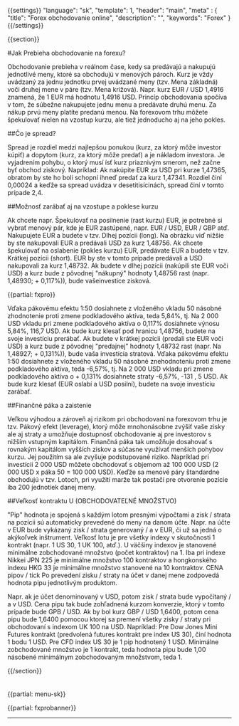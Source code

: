 {{settings}}
  "language": "sk",
  "template": 1,
  "header": "main",
  "meta" : {
    "title": "Forex obchodovanie online",
    "description": "",
    "keywords": "Forex"
  }
{{/settings}}

<div class="row">
<div class="col-md-9" role="main" markdown="1">

{{section}}


#Jak Prebieha obchodovanie na forexu?

Obchodovanie prebieha v reálnom čase, kedy sa predávajú a nakupujú jednotlivé meny, ktoré sa obchodujú v menových pároch. Kurz je vždy uvádzaný za jednu jednotku prvej uvádzané meny (tzv. Mena základná) voči druhej mene v páre (tzv. Mena krížová). Napr. kurz EUR / USD 1,4916 znamená, že 1 EUR má hodnotu 1,4916 USD. Princíp obchodovania spočíva v tom, že súbežne nakupujete jednu menu a predávate druhú menu. Za nákup prvú meny platíte predanú menou. Na forexovom trhu môžete špekulovať nielen na vzostup kurzu, ale tiež jednoducho aj na jeho pokles.

##Čo je spread?

Spread je rozdiel medzi najlepšou ponukou (kurz, za ktorý môže investor kúpiť) a dopytom (kurz, za ktorý môže predať) a je nákladom investora. Je vyjadrením pohybu, o ktorý musí ísť kurz priaznivým smerom, než začne byť obchod ziskový. Napríklad: Ak nakúpite EUR za USD pri kurze 1,47365, obratom by ste ho boli schopní ihneď predať za kurz 1,47341. Rozdiel činí 0,00024 a keďže sa spread uvádza v desetitisícinách, spread činí v tomto prípade 2,4.

##Možnosť zarábať aj na vzostupe a poklese kurzu

Ak chcete napr. Špekulovať na posilnenie (rast kurzu) EUR, je potrebné si vybrať menový pár, kde je EUR zastúpené, napr. EUR / USD, EUR / GBP atď. Nakupujete EUR a budete v tzv. Dlhej pozícii (long). Na obrázku viď nižšie by ste nakupovali EUR a predávali USD za kurz 1,48756. Ak chcete špekulovať na oslabenie (pokles kurzu) EUR, predávate EUR a budete v tzv. Krátkej pozícii (short). EUR by ste v tomto prípade predávali a USD nakupovali za kurz 1,48732. Ak budete v dlhej pozícii (nakúpili ste EUR voči USD) a kurz bude z pôvodnej "nákupný" hodnoty 1,48756 rast (napr. 1,48930; + 0,117%)), bude vašeinvestice zisková.

{{partial: fxpro}}

Vďaka pákovému efektu 1:50 dosiahnete z vloženého vkladu 50 násobné zhodnotenie proti zmene podkladového aktíva, teda 5,84%, tj. Na 2 000 USD vkladu pri zmene podkladového aktíva o 0,117% dosiahnete výnosu 5,84%, 116,7 USD. Ak bude kurz klesať pod hranicu 1,48756, budete na svoje investíciu prerábať. Ak budete v krátkej pozícii (predali ste EUR voči USD) a kurz bude z pôvodnej "predajnej" hodnoty 1,48732 rast (napr. Na 1,48927; + 0,131%)), bude vaša investícia stratová. Vďaka pákovému efektu 1:50 dosiahnete z vloženého vkladu 50 násobné znehodnoteniu proti zmene podkladového aktíva, teda -6,57%, tj. Na 2 000 USD vkladu pri zmene podkladového aktíva o + 0,131% dosiahnete straty -6,57%, -131 , 5 USD. Ak bude kurz klesať (EUR oslabí a USD posilní), budete na svoje investíciu zarábať.

##Finančné páka a zaistenie

Veľkou výhodou a zároveň aj rizikom pri obchodovaní na forexovom trhu je tzv. Pákový efekt (leverage), ktorý môže mnohonásobne zvýšiť vaše zisky ale aj straty a umožňuje dostupnosť obchodovanie aj pre investorov s nižším vstupným kapitálom. Finančná páka tak umožňuje dosahovať s rovnakým kapitálom vyšších ziskov a súčasne využívať menších pohybov kurzu. Jej použitím sa ale zvyšuje podstupované riziko. Napríklad pri investícii 2 000 USD môžete obchodovať s objemom až 100 000 USD (2 000 USD x páka 50 = 100 000 USD). Keďže sa menové páry štandardne obchodujú v tzv. Lotoch, pri využití marže tak postačí pre otvorenie pozície iba 200 jednotiek danej meny.

##Veľkosť kontraktu U (OBCHODOVATEĽNÉ MNOŽSTVO)

"Pip" hodnota je spojená s každým lotom presnými výpočtami a zisk / strata na pozícii sú automaticky prevedené do meny na danom účte. Napr. na účte v EUR bude vykázaný zisk / strata generovaný / a v EUR, či už sa jedná o akýkoľvek inštrument. Veľkosť lotu je pre všetky indexy v skutočnosti 1 kontrakt (napr. 1 US 30, 1 UK 100, atď.). U väčšiny indexov je stanovené minimálne zobchodované množstvo (počet kontraktov) na 1. Iba pri indexe Nikkei JPN 225 je minimálne množstvo 100 kontraktov a hongkonského indexu HKG 33 je minimálne množstvo stanovené na 10 kontraktov. CENA pipov / tick Po prevedení zisku / straty na účet v danej mene zodpovedá hodnota pipu jednotlivým produktom.

Napr. ak je účet denominovaný v USD, potom zisk / strata bude vypočítaný / a v USD. Cena pipu tak bude zohľadnená kurzom konverzie, ktorý v tomto prípade bude GPB / USD. Ak by bol kurz GBP / USD 1,6400, potom cena pipu bude 1,6400 pomocou ktorej sa premení všetky zisky / straty pri obchodovaní s indexom UK 100 na USD. Napríklad: Pre Dow Jones Mini Futures kontrakt (predvolená futures kontrakt pre index US 30), činí hodnota 1 bodu 1 USD. Pre CFD index US 30 je 1 pip hodnotený 1 USD. Minimálne zobchodované množstvo je 1 kontrakt, teda hodnota pipu bude 1,00 násobené minimálnym zobchodovaným množstvom, teda 1.



{{/section}}
</div>
<div class="col-md-3" markdown="1">
<div class="well" markdown="1" style="margin-top: 2.5em">

{{partial: menu-sk}}

</div>

{{partial: fxprobanner}}

<div class="container-fluid" markdown="1">

- - -


</div>
</div>
</div>